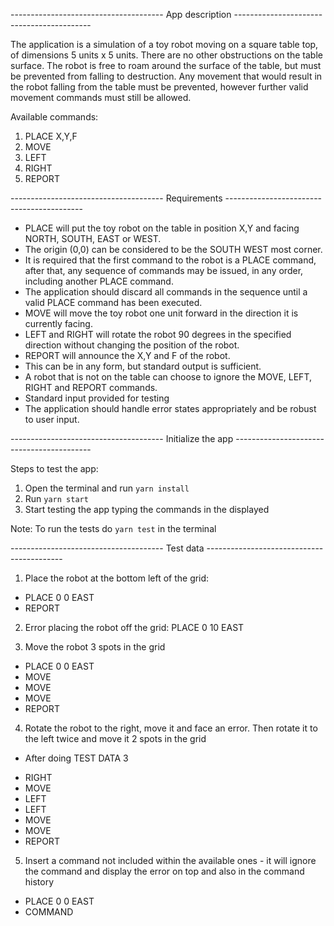 -------------------------------------- App description ------------------------------------------

The application is a simulation of a toy robot moving on a square table top, of dimensions 5 units x 5 units. There are no other obstructions on the table surface. The robot is free to roam around the surface of the table, but must be prevented from falling to destruction. Any movement that would result in the robot falling from the table must be prevented, however further valid movement commands must still be allowed.

Available commands:
1. PLACE X,Y,F
2. MOVE
3. LEFT
4. RIGHT
5. REPORT

-------------------------------------- Requirements ------------------------------------------

- PLACE will put the toy robot on the table in position X,Y and facing NORTH, SOUTH, EAST or WEST.
- The origin (0,0) can be considered to be the SOUTH WEST most corner.
- It is required that the first command to the robot is a PLACE command, after that, any sequence of commands may be issued, in any order, including another PLACE command.
- The application should discard all commands in the sequence until a valid PLACE command has been executed.
- MOVE will move the toy robot one unit forward in the direction it is currently facing.
- LEFT and RIGHT will rotate the robot 90 degrees in the specified direction without changing the position of the robot.
- REPORT will announce the X,Y and F of the robot.
- This can be in any form, but standard output is sufficient.
- A robot that is not on the table can choose to ignore the MOVE, LEFT, RIGHT and REPORT commands.
- Standard input provided for testing
- The application should handle error states appropriately and be robust to user input.

-------------------------------------- Initialize the app ------------------------------------------

Steps to test the app:
1. Open the terminal and run `yarn install`
2. Run `yarn start`
3. Start testing the app typing the commands in the displayed

Note: To run the tests do `yarn test` in the terminal

-------------------------------------- Test data ------------------------------------------

1. Place the robot at the bottom left of the grid:
- PLACE 0 0 EAST
- REPORT

2. Error placing the robot off the grid:
PLACE 0 10 EAST

3. Move the robot 3 spots in the grid
- PLACE 0 0 EAST
- MOVE
- MOVE
- MOVE
- REPORT

4. Rotate the robot to the right, move it and face an error. Then rotate it to the left twice and move it 2 spots in the grid
* After doing TEST DATA 3
- RIGHT
- MOVE
- LEFT
- LEFT
- MOVE
- MOVE
- REPORT

5. Insert a command not included within the available ones - it will ignore the command and display the error on top and also in the command history
- PLACE 0 0 EAST
- COMMAND
